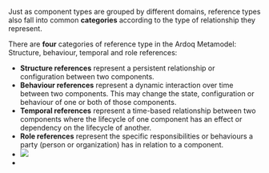 Just as component types are grouped by different domains, reference types also fall into common **categories** according to the type of relationship they represent.

There are **four** categories of reference type in the Ardoq Metamodel: Structure, behaviour, temporal and role references:

- **Structure references** represent a persistent relationship or configuration between two components.
- **Behaviour references** represent a dynamic interaction over time between two components. This may change the state, configuration or behaviour of one or both of those components.
- **Temporal references** represent a time-based relationship between two components where the lifecycle of one component has an effect or dependency on the lifecycle of another.
- **Role references** represent the specific responsibilities or behaviours a party (person or organization) has in relation to a component.
- ![](Business%20stuff/Business%20Strategy%20Stuff/Ardoq/Meta%20Model/1.%20High%20Level%20Metamodel%20Concepts/attachments/Pasted%20image%2020231101133204.png)
- 